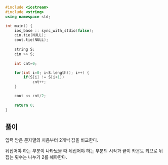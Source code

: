 ```cpp
#include <iostream>
#include <string>
using namespace std;

int main() {
    ios_base :: sync_with_stdio(false); 
    cin.tie(NULL); 
    cout.tie(NULL);
    
    string S;
    cin >> S;
    
    int cnt=0;

    for(int i=0; i<S.length(); i++) {
        if(S[i] != S[i+1])
            cnt++;
    }

    cout << cnt/2;
	  
    return 0;
}
```

## 풀이

입력 받은 문자열의 처음부터 2개씩 값을 비교한다.

뒤집어야 하는 부분이 나타났을 때 뒤집어야 하는 부분의 시작과 끝이 카운트 되므로 뒤집는 횟수는 나누기 2를 해야한다.
